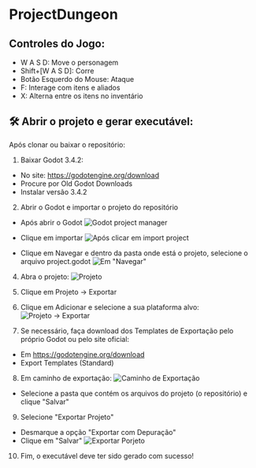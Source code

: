 # ProjectDungeon

## Controles do Jogo:
  - W A S D: Move o personagem
  - Shift+[W A S D]: Corre
  - Botão Esquerdo do Mouse: Ataque
  - F: Interage com itens e aliados
  - X: Alterna entre os itens no inventário


## 🛠️ Abrir o projeto e gerar executável:
Após clonar ou baixar o repositório:
1. Baixar Godot 3.4.2: 
  - No site: https://godotengine.org/download 
  - Procure por Old Godot Downloads
  - Instalar versão 3.4.2

2. Abrir o Godot e importar o projeto do repositório
  - Após abrir o Godot
![Godot project manager](https://user-images.githubusercontent.com/73720035/168503955-e51b4665-41de-4da2-b0fa-f3a54a66e72b.png)

  - Clique em importar
![Após clicar em import project](https://user-images.githubusercontent.com/73720035/168504034-fb159601-c117-4651-aac0-94f7d655d1b3.png)
  
  - Clique em Navegar e dentro da pasta onde está o projeto, selecione o arquivo project.godot
![Em "Navegar"](https://user-images.githubusercontent.com/73720035/168504121-f532a3bc-ce78-4854-ad20-afd6017498b6.png)

4. Abra o projeto:
![Projeto](https://user-images.githubusercontent.com/73720035/168508430-e12ee53d-6702-4f60-8272-24a6999832f9.png)

6. Clique em Projeto -> Exportar 
7. Clique em Adicionar e selecione a sua plataforma alvo:
![Projeto -> Exportar](https://user-images.githubusercontent.com/73720035/168504487-cf9d2bc1-1ed6-4e49-8a91-1be8b0740338.png)

7. Se necessário, faça download dos Templates de Exportação pelo próprio Godot ou pelo site oficial: 
  - Em https://godotengine.org/download
  - Export Templates (Standard)

8. Em caminho de exportação:
![Caminho de Exportação](https://user-images.githubusercontent.com/73720035/168508521-e6b12c5a-b76b-4cf4-8df3-d0dc79b0b027.png)

  - Selecione a pasta que contém os arquivos do projeto (o repositório) e clique "Salvar"

9. Selecione "Exportar Projeto"
  - Desmarque a opção "Exportar com Depuração"
  - Clique em "Salvar"
![Exportar Porjeto](https://user-images.githubusercontent.com/73720035/168504842-5930eef3-c03a-4230-a5dd-c6e5df5a4793.png)

10. Fim, o executável deve ter sido gerado com sucesso!
